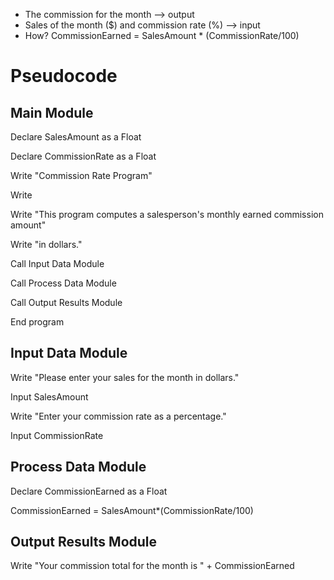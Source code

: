* The commission for the month --> output
* Sales of the month ($) and commission rate (%) --> input
* How? CommissionEarned = SalesAmount * (CommissionRate/100)


# Pseudocode
## Main Module

Declare SalesAmount as a Float

Declare CommissionRate as a Float

Write "Commission Rate Program"

Write

Write "This program computes a salesperson's monthly earned commission amount"

Write "in dollars."

Call Input Data Module

Call Process Data Module

Call Output Results Module

End program


## Input Data Module

Write "Please enter your sales for the month in dollars."

Input SalesAmount

Write "Enter your commission rate as a percentage."

Input CommissionRate


## Process Data Module

Declare CommissionEarned as a Float

CommissionEarned = SalesAmount*(CommissionRate/100)

## Output Results Module

Write "Your commission total for the month is " + CommissionEarned

